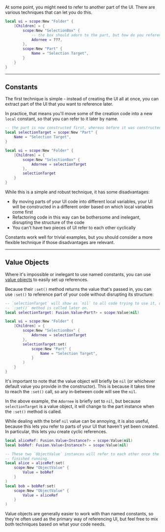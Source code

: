 At some point, you might need to refer to another part of the UI. There are
various techniques that can let you do this.

```Lua hl_lines="5"
local ui = scope:New "Folder" {
	[Children] = {
		scope:New "SelectionBox" {
			-- the box should adorn to the part, but how do you reference it?
			Adornee = ???,
		},
		scope:New "Part" {
			Name = "Selection Target",
		}
	}
}
```

-----

## Constants

The first technique is simple - instead of creating the UI all at once, you can
extract part of the UI that you want to reference later.

In practice, that means you'll move some of the creation code into a new `local`
constant, so that you can refer to it later by name.

```Lua
-- the part is now constructed first, whereas before it was constructed second
local selectionTarget = scope:New "Part" {
	Name = "Selection Target",
}

local ui = scope:New "Folder" {
	[Children] = {
		scope:New "SelectionBox" {
			Adornee = selectionTarget
		},
		selectionTarget
	}
}
```

While this is a simple and robust technique, it has some disadvantages:

- By moving parts of your UI code into different local variables, your UI will
be constructed in a different order based on which local variables come first
- Refactoring code in this way can be bothersome and inelegant, disrupting the
structure of the code
- You can't have two pieces of UI refer to each other cyclically

Constants work well for trivial examples, but you should consider a more
flexible technique if those disadvantages are relevant.

-----

## Value Objects

Where it's impossible or inelegant to use named constants, you can use
[value objects](../../fundamentals/values) to easily set up references.

Because their `:set()` method returns the value that's passed in, you can use
`:set()` to reference part of your code without disrupting its structure:

```Lua
-- `selectionTarget` will show as `nil` to all code trying to use it, until the
-- `:set()` method is called later on.
local selectionTarget: Fusion.Value<Part?> = scope:Value(nil)

local ui = scope:New "Folder" {
	[Children] = {
		scope:New "SelectionBox" {
			Adornee = selectionTarget
		},
		selectionTarget:set(
			scope:New "Part" {
				Name = "Selection Target",
			}
		)
	}
}
```

It's important to note that the value object will briefly be `nil` (or whichever
default value you provide in the constructor). This is because it takes time to
reach the `:set()` call, so any in-between code will see the `nil`.

In the above example, the `Adornee` is briefly set to `nil`, but because
`selectionTarget` is a value object, it will change to the part instance when
the `:set()` method is called.

While dealing with the brief `nil` value can be annoying, it is also useful,
because this lets you refer to parts of your UI that haven't yet been created.
In particular, this lets you create cyclic references.

```Lua
local aliceRef: Fusion.Value<Instance?> = scope:Value(nil)
local bobRef: Fusion.Value<Instance?> = scope:Value(nil)

-- These two `ObjectValue` instances will refer to each other once the code has
-- finished running.
local alice = aliceRef:set(
	scope:New "ObjectValue" {
		Value = bobRef
	}
)
local bob = bobRef:set(
	scope:New "ObjectValue" {
		Value = aliceRef
	}
)
```

Value objects are generally easier to work with than named constants, so they're
often used as the primary way of referencing UI, but feel free to mix both
techniques based on what your code needs.